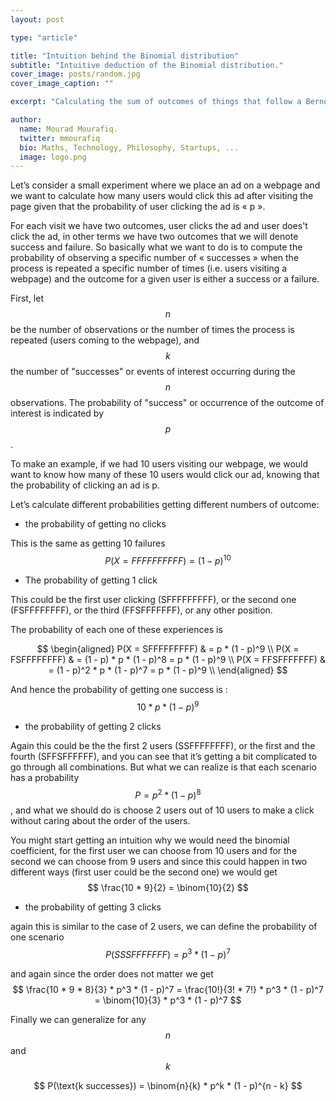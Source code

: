 ```yaml
---
layout: post

type: "article"

title: "Intuition behind the Binomial distribution"
subtitle: "Intuitive deduction of the Binomial distribution."
cover_image: posts/random.jpg
cover_image_caption: ""

excerpt: "Calculating the sum of outcomes of things that follow a Bernoulli distribution."

author:
  name: Mourad Mourafiq.
  twitter: mmourafiq
  bio: Maths, Technology, Philosophy, Startups, ...
  image: logo.png
---
```

Let’s consider a small experiment where we place an ad on a webpage and we want to calculate how many users would click this ad after visiting the page given that the probability of user clicking the ad is « p ».

For each visit we have two outcomes, user clicks the ad and user does't click the ad, in other terms we have two outcomes that we will denote success and failure. So basically what we want to do is to compute the probability of observing a specific number of « successes »  when the process is repeated a specific number of times (i.e. users visiting a webpage) and the outcome for a given user is either a success or a failure.

First, let $$ n $$ be the number of observations or the number of times the process is repeated (users coming to the webpage), and $$ k $$ the number of "successes" or events of interest occurring during the $$ n $$ observations. The probability of "success" or occurrence of the outcome of interest is indicated by $$ p $$.

To make an example, if we had 10 users visiting our webpage, we would want to know how many of these 10 users would click our ad, knowing that the probability of clicking an ad is p.

Let’s calculate different probabilities getting different numbers of outcome:

 * the probability of getting no clicks

This is the same as getting 10 failures $$ P(X=FFFFFFFFFF) = (1-p)^{10} $$

 * The probability of getting 1 click

This could be the first user clicking (SFFFFFFFFF), or the second one (FSFFFFFFFF), or the third (FFSFFFFFFF), or any other position.

The probability of each one of these experiences is

$$ \begin{aligned}
P(X = SFFFFFFFFF) & = p * (1 - p)^9 \\
P(X = FSFFFFFFFF) & = (1 - p) * p * (1 - p)^8 = p * (1 - p)^9 \\
P(X = FFSFFFFFFF) & = (1 - p)^2 * p * (1 - p)^7 = p * (1 - p)^9 \\
\end{aligned} $$

And hence the probability of getting one success is : $$ 10 * p * (1 - p)^9 $$

 * the probability of getting 2 clicks

Again this could be the the first 2 users (SSFFFFFFFF), or the first and the fourth (SFFSFFFFFF), and you can see that it’s getting a bit complicated to go through all combinations. But what we can realize is that each scenario has a probability $$ P = p^2 * (1 - p)^8 $$, and what we should do is choose 2 users out of 10 users to make a click without caring about the order of the users.

You might start getting an intuition why we would need the binomial coefficient, for the first user we can choose from 10 users and for the second we can choose from 9 users and since this could happen in two different ways (first user could be the second one) we would get $$ \frac{10 * 9}{2} = \binom{10}{2} $$

 * the probability of getting 3 clicks

again this is similar to the case of 2 users, we can define the probability of one scenario $$ P(SSSFFFFFFF)  = p^3 * (1 - p)^7 $$

and again since the order does not matter we get $$ \frac{10 * 9 * 8}{3} * p^3 * (1 - p)^7 = \frac{10!}{3! * 7!} * p^3 * (1 - p)^7 = \binom{10}{3} * p^3 * (1 - p)^7 $$

Finally we can generalize for any $$ n $$ and $$ k $$

$$ P(\text{k successes}) = \binom{n}{k} * p^k * (1 - p)^{n - k} $$
